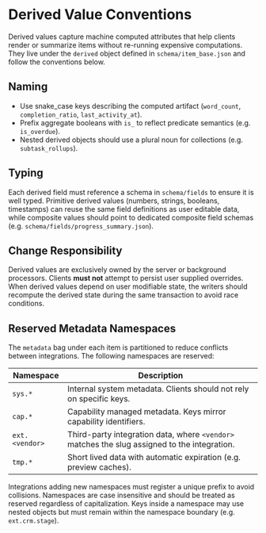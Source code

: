 # Derived Value Conventions

Derived values capture machine computed attributes that help clients render or
summarize items without re-running expensive computations. They live under the
`derived` object defined in `schema/item_base.json` and follow the conventions
below.

## Naming

* Use snake_case keys describing the computed artifact (`word_count`,
  `completion_ratio`, `last_activity_at`).
* Prefix aggregate booleans with `is_` to reflect predicate semantics (e.g.
  `is_overdue`).
* Nested derived objects should use a plural noun for collections
  (e.g. `subtask_rollups`).

## Typing

Each derived field must reference a schema in `schema/fields` to ensure it is
well typed. Primitive derived values (numbers, strings, booleans, timestamps)
can reuse the same field definitions as user editable data, while composite
values should point to dedicated composite field schemas (e.g.
`schema/fields/progress_summary.json`).

## Change Responsibility

Derived values are exclusively owned by the server or background processors.
Clients **must not** attempt to persist user supplied overrides. When derived
values depend on user modifiable state, the writers should recompute the derived
state during the same transaction to avoid race conditions.

## Reserved Metadata Namespaces

The `metadata` bag under each item is partitioned to reduce conflicts between
integrations. The following namespaces are reserved:

| Namespace | Description |
| --- | --- |
| `sys.*` | Internal system metadata. Clients should not rely on specific keys. |
| `cap.*` | Capability managed metadata. Keys mirror capability identifiers. |
| `ext.<vendor>` | Third-party integration data, where `<vendor>` matches the slug assigned to the integration. |
| `tmp.*` | Short lived data with automatic expiration (e.g. preview caches). |

Integrations adding new namespaces must register a unique prefix to avoid
collisions. Namespaces are case insensitive and should be treated as reserved
regardless of capitalization. Keys inside a namespace may use nested objects but
must remain within the namespace boundary (e.g. `ext.crm.stage`).
